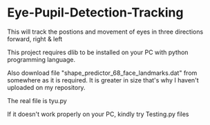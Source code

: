 # Eye-Pupil-Detection-Tracking
This will track the postions and movement of eyes in three directions forward, right & left

This project requires dlib to be installed on your PC with python programming language.

Also download file "shape_predictor_68_face_landmarks.dat" from somewhere as it is required. It is greater in size that's why I haven't uploaded on my repository.

The real file is tyu.py

If it doesn't work properly on your PC, kindly try Testing.py files
